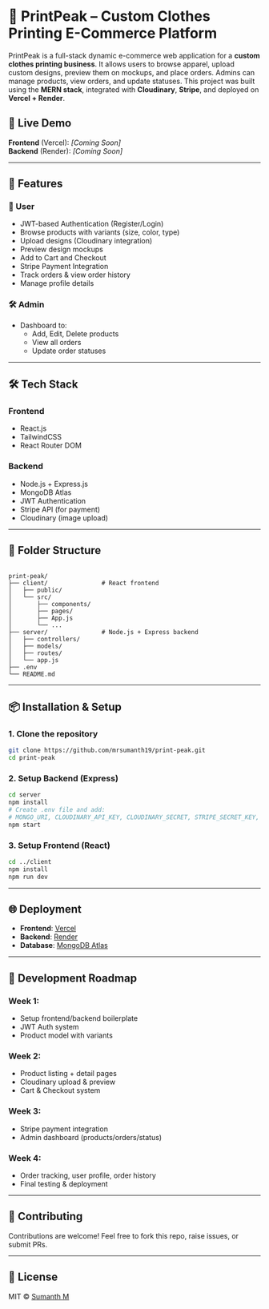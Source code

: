 # 🧢 PrintPeak – Custom Clothes Printing E-Commerce Platform

PrintPeak is a full-stack dynamic e-commerce web application for a **custom clothes printing business**. It allows users to browse apparel, upload custom designs, preview them on mockups, and place orders. Admins can manage products, view orders, and update statuses. This project was built using the **MERN stack**, integrated with **Cloudinary**, **Stripe**, and deployed on **Vercel + Render**.

## 🚀 Live Demo
**Frontend** (Vercel): _[Coming Soon]_  
**Backend** (Render): _[Coming Soon]_  

---

## 📌 Features

### 👤 User
- JWT-based Authentication (Register/Login)
- Browse products with variants (size, color, type)
- Upload designs (Cloudinary integration)
- Preview design mockups
- Add to Cart and Checkout
- Stripe Payment Integration
- Track orders & view order history
- Manage profile details

### 🛠️ Admin
- Dashboard to:
  - Add, Edit, Delete products
  - View all orders
  - Update order statuses

---

## 🛠 Tech Stack

### Frontend
- React.js
- TailwindCSS
- React Router DOM

### Backend
- Node.js + Express.js
- MongoDB Atlas
- JWT Authentication
- Stripe API (for payment)
- Cloudinary (image upload)

---

## 📁 Folder Structure

```

print-peak/
├── client/               # React frontend
│   ├── public/
│   └── src/
│       ├── components/
│       ├── pages/
│       ├── App.js
│       └── ...
├── server/               # Node.js + Express backend
│   ├── controllers/
│   ├── models/
│   ├── routes/
│   └── app.js
├── .env
└── README.md

````

---

## 📦 Installation & Setup

### 1. Clone the repository

```bash
git clone https://github.com/mrsumanth19/print-peak.git
cd print-peak
````

### 2. Setup Backend (Express)

```bash
cd server
npm install
# Create .env file and add:
# MONGO_URI, CLOUDINARY_API_KEY, CLOUDINARY_SECRET, STRIPE_SECRET_KEY, JWT_SECRET
npm start
```

### 3. Setup Frontend (React)

```bash
cd ../client
npm install
npm run dev
```

---

## 🌐 Deployment

* **Frontend**: [Vercel](https://vercel.com/)
* **Backend**: [Render](https://render.com/)
* **Database**: [MongoDB Atlas](https://www.mongodb.com/atlas)

---

## 📅 Development Roadmap

### Week 1:

* Setup frontend/backend boilerplate
* JWT Auth system
* Product model with variants

### Week 2:

* Product listing + detail pages
* Cloudinary upload & preview
* Cart & Checkout system

### Week 3:

* Stripe payment integration
* Admin dashboard (products/orders/status)

### Week 4:

* Order tracking, user profile, order history
* Final testing & deployment

---

## 🤝 Contributing

Contributions are welcome! Feel free to fork this repo, raise issues, or submit PRs.

---

## 📄 License

MIT © [Sumanth M](https://github.com/mrsumanth19)

```

